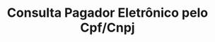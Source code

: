 ---
title: Consulta Pagador Eletrônico pelo Cpf/Cnpj
api:
  file: readme-hml-corebank.json
  operationId: get_v1-payment-eletronic-payer-cnpjcpfpagador
hidden: false
---